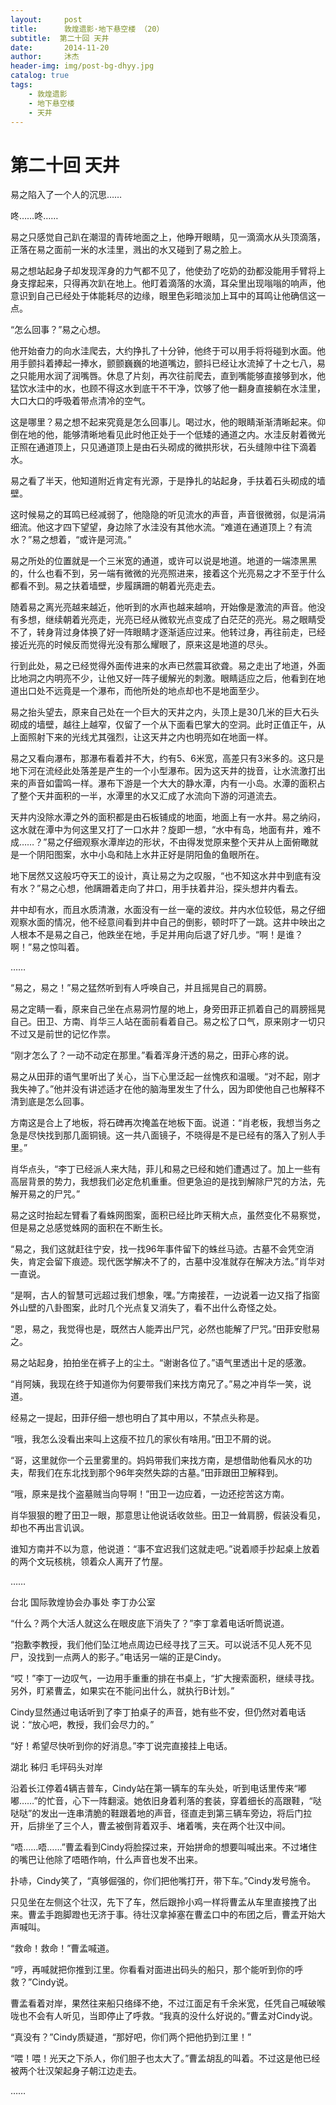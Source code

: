 ```yaml
---
layout:     post
title:      敦煌遗影·地下悬空楼 （20）
subtitle:  第二十回 天井
date:       2014-11-20
author:     沐杰
header-img: img/post-bg-dhyy.jpg
catalog: true
tags:
    - 敦煌遗影
    - 地下悬空楼
    - 天井
---
```

# 第二十回 天井

易之陷入了一个人的沉思……

咚……咚……

易之只感觉自己趴在潮湿的青砖地面之上，他睁开眼睛，见一滴滴水从头顶滴落，正落在易之面前一米的水洼里，溅出的水又碰到了易之脸上。

易之想站起身子却发现浑身的力气都不见了，他使劲了吃奶的劲都没能用手臂将上身支撑起来，只得再次趴在地上。他盯着滴落的水滴，耳朵里出现嗡嗡的响声，他意识到自己已经处于体能耗尽的边缘，眼里色彩暗淡加上耳中的耳鸣让他确信这一点。

“怎么回事？”易之心想。

他开始奋力的向水洼爬去，大约挣扎了十分钟，他终于可以用手将将碰到水面。他用手颤抖着捧起一捧水，颤颤巍巍的地道嘴边，颤抖已经让水流掉了十之七八，易之只能用水润了润嘴唇。休息了片刻，再次往前爬去，直到嘴能够直接够到水，他猛饮水洼中的水，也顾不得这水到底干不干净，饮够了他一翻身直接躺在水洼里，大口大口的呼吸着带点清冷的空气。

这是哪里？易之想不起来究竟是怎么回事儿。喝过水，他的眼睛渐渐清晰起来。仰倒在地的他，能够清晰地看见此时他正处于一个低矮的通道之内。水洼反射着微光正照在通道顶上，只见通道顶上是由石头砌成的微拱形状，石头缝隙中往下滴着水。

易之看了半天，他知道附近肯定有光源，于是挣扎的站起身，手扶着石头砌成的墙壁。

这时候易之的耳鸣已经减弱了，他隐隐的听见流水的声音，声音很微弱，似是涓涓细流。他这才四下望望，身边除了水洼没有其他水流。“难道在通道顶上？有流水？”易之想着，“或许是河流。”

易之所处的位置就是一个三米宽的通道，或许可以说是地道。地道的一端漆黑黑的，什么也看不到，另一端有微微的光亮照进来，接着这个光亮易之才不至于什么都看不到。易之扶着墙壁，步履蹒跚的朝着光亮走去。

随着易之离光亮越来越近，他听到的水声也越来越响，开始像是激流的声音。他没有多想，继续朝着光亮走，光亮已经从微软光点变成了白茫茫的亮光。易之眼睛受不了，转身背过身体换了好一阵眼睛才逐渐适应过来。他转过身，再往前走，已经接近光亮的时候反而觉得光没有那么耀眼了，原来这是地道的尽头。

行到此处，易之已经觉得外面传进来的水声已然震耳欲聋。易之走出了地道，外面比地洞之内明亮不少，让他又好一阵子缓解光的刺激。眼睛适应之后，他看到在地道出口处不远竟是一个瀑布，而他所处的地点却也不是地面至少。

易之抬头望去，原来自己处在一个巨大的天井之内，头顶上是30几米的巨大石头砌成的墙壁，越往上越窄，仅留了一个从下面看巴掌大的空洞。此时正值正午，从上面照射下来的光线尤其强烈，让这天井之内也明亮如在地面一样。

易之又看向瀑布，那瀑布看着并不大，约有5、6米宽，高差只有3米多的。这只是地下河在流经此处落差是产生的一个小型瀑布。因为这天井的拢音，让水流激打出来的声音如雷鸣一样。瀑布下游是一个大大的静水潭，内有一小岛。水潭的面积占了整个天井面积的一半，水潭里的水又汇成了水流向下游的河道流去。

天井内没除水潭之外的面积都是由石板铺成的地面，地面上有一水井。易之纳闷，这水就在潭中为何这里又打了一口水井？旋即一想，“水中有岛，地面有井，难不成……？”易之仔细观察水潭岸边的形状，不由得发觉原来整个天井从上面俯瞰就是一个阴阳图案，水中小岛和陆上水井正好是阴阳鱼的鱼眼所在。

地下居然又这般巧夺天工的设计，真让易之为之叹服，“也不知这水井中到底有没有水？”易之心想，他蹒跚着走向了井口，用手扶着井沿，探头想井内看去。

井中却有水，而且水质清澈，水面没有一丝一毫的波纹。井内水位较低，易之仔细观察水面的情况，他不经意间看到井中自己的倒影，顿时吓了一跳。这井中映出之人根本不是易之自己，他跌坐在地，手足并用向后退了好几步。“啊！是谁？啊！”易之惊叫着。

……

“易之，易之！”易之猛然听到有人呼唤自己，并且摇晃自己的肩膀。

易之定睛一看，原来自己坐在点易洞竹屋的地上，身旁田菲正抓着自己的肩膀摇晃自己。田卫、方南、肖华三人站在面前看着自己。易之松了口气，原来刚才一切只不过又是前世的记忆作祟。

“刚才怎么了？一动不动定在那里。”看着浑身汗透的易之，田菲心疼的说。

易之从田菲的语气里听出了关心，当下心里泛起一丝愧疚和温暖。“对不起，刚才我失神了。”他并没有讲述适才在他的脑海里发生了什么，因为即使他自己也解释不清到底是怎么回事。

方南这是合上了地板，将石碑再次掩盖在地板下面。说道：“肖老板，我想当务之急是尽快找到那几面铜镜。这一共八面镜子，不晓得是不是已经有的落入了别人手里。”

肖华点头，“李丁已经派人来大陆，菲儿和易之已经和她们遭遇过了。加上一些有高层背景的势力，我想我们必定危机重重。但更急迫的是找到解除尸咒的方法，先解开易之的尸咒。”

易之这时抬起左臂看了看蛛网图案，面积已经比昨天稍大点，虽然变化不易察觉，但是易之总感觉蛛网的面积在不断生长。

“易之，我们这就赶往宁安，找一找96年事件留下的蛛丝马迹。古墓不会凭空消失，肯定会留下痕迹。现代医学解决不了的，古墓中没准就存在解决方法。”肖华对一直说。

“是啊，古人的智慧可远超过我们想象，嘿。”方南接茬，一边说着一边又指了指窗外山壁的八卦图案，此时几个光点复又消失了，看不出什么奇怪之处。

“恩，易之，我觉得也是，既然古人能弄出尸咒，必然也能解了尸咒。”田菲安慰易之。

易之站起身，拍拍坐在裤子上的尘土。“谢谢各位了。”语气里透出十足的感激。

“肖阿姨，我现在终于知道你为何要带我们来找方南兄了。”易之冲肖华一笑，说道。

经易之一提起，田菲仔细一想也明白了其中用以，不禁点头称是。

“哦，我怎么没看出来叫上这瘦不拉几的家伙有啥用。”田卫不屑的说。

“哥，这里就你一个云里雾里的。妈妈带我们来找方南，是想借助他看风水的功夫，帮我们在东北找到那个96年突然失踪的古墓。”田菲跟田卫解释到。

“哦，原来是找个盗墓贼当向导啊！”田卫一边应着，一边还挖苦这方南。

肖华狠狠的瞪了田卫一眼，那意思让他说话收敛些。田卫一耸肩膀，假装没看见，却也不再出言讥讽。

谁知方南并不以为意，他说道：“事不宜迟我们这就走吧。”说着顺手抄起桌上放着的两个文玩核桃，领着众人离开了竹屋。

……

台北 国际敦煌协会办事处 李丁办公室

“什么？两个大活人就这么在眼皮底下消失了？”李丁拿着电话听筒说道。

“抱歉李教授，我们他们坠江地点周边已经寻找了三天。可以说活不见人死不见尸，没找到一点两人的影子。”电话另一端的正是Cindy。

“哎！”李丁一边叹气，一边用手重重的排在书桌上，“扩大搜索面积，继续寻找。另外，盯紧曹孟，如果实在不能问出什么，就执行B计划。”

Cindy显然通过电话听到了李丁拍桌子的声音，她有些不安，但仍然对着电话说：“放心吧，教授，我们会尽力的。”

“好！希望尽快听到你的好消息。”李丁说完直接挂上电话。

湖北 秭归 毛坪码头对岸

沿着长江停着4辆吉普车，Cindy站在第一辆车的车头处，听到电话里传来“嘟嘟……”的忙音，心下一阵翻滚。她依旧身着利落的套装，穿着细长的高跟鞋，“哒哒哒”的发出一连串清脆的鞋跟着地的声音，径直走到第三辆车旁边，将后门拉开，后排坐了三个人，曹孟被倒背着双手、堵着嘴，夹在两个壮汉中间。

“唔……唔……”曹孟看到Cindy将脸探过来，开始拼命的想要叫喊出来。不过堵住的嘴巴让他除了唔晤作响，什么声音也发不出来。

扑哧，Cindy笑了，“真够倔强的，你们把他嘴打开，带下车。”Cindy发号施令。

只见坐在左侧这个壮汉，先下了车，然后跟拎小鸡一样将曹孟从车里直接拽了出来。曹孟手跑脚蹬也无济于事。待壮汉拿掉塞在曹孟口中的布团之后，曹孟开始大声喊叫。

“救命！救命！”曹孟喊道。

“哼，再喊就把你推到江里。你看看对面进出码头的船只，那个能听到你的呼救？”Cindy说。

曹孟看着对岸，果然往来船只络绎不绝，不过江面足有千余米宽，任凭自己喊破喉咙也不会有人听见，当即停止了呼救。“我真的没什么好说的。”曹孟对Cindy说。

“真没有？”Cindy质疑道，“那好吧，你们两个把他扔到江里！”

“喂！喂！光天之下杀人，你们胆子也太大了。”曹孟胡乱的叫着。不过这是他已经被两个壮汉架起身子朝江边走去。

……


